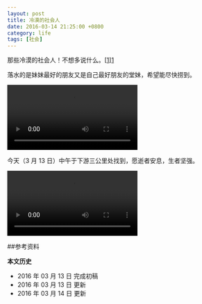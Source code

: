 ```yaml
---
layout: post
title: 冷漠的社会人
date: 2016-03-14 21:25:00 +0800
category: life
tags: [社会]
---
```


那些冷漠的社会人！不想多说什么。[[1]][1]

落水的是妹妹最好的朋友又是自己最好朋友的堂妹，希望能尽快捞到。

<video class="video" controls>
  <source src="http://videofile1.cutv.com/originfileg/010061_t/2016/03/12/G15/G15fgfflggjkmmnjilg9x3_cug.mp4" type="video/mp4" />
</video>

今天（3 月 13 日）中午于下游三公里处找到，愿逝者安息，生者坚强。

<video class="video" controls>
  <source src="http://videofile1.cutv.com/originfileg/010061_t/2016/03/14/G14/G14efeekffijlnjjifn91w_cug.mp4" type="video/mp4" />
</video>

##参考资料

[1]:http://www.strtv.cn/e/d/2016-3-12/1457787496878.shtml "开摩托栽进水沟 一女子至今失踪 2016-03-12"

**本文历史**

* 2016 年 03 月 13 日 完成初稿
* 2016 年 03 月 13 日 更新
* 2016 年 03 月 14 日 更新
